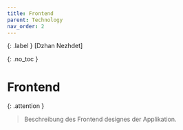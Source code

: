 ```yaml
---
title: Frontend
parent: Technology 
nav_order: 2
---
```


{: .label }
[Dzhan Nezhdet]

{: .no_toc }
# Frontend

{: .attention }
> Beschreibung des Frontend designes der Applikation. 
